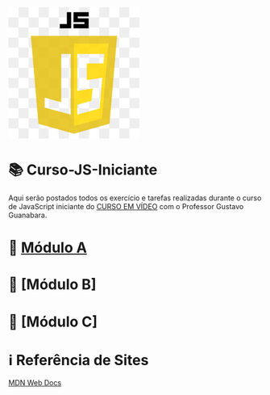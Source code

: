 ![image](https://github.com/leosviana/Curso-JS/blob/main/extras/imagem-js.jpg)

# :books: Curso-JS-Iniciante

Aqui serão postados todos os exercício e tarefas realizadas durante o curso de JavaScript iniciante do [CURSO EM VÍDEO](https://www.youtube.com/watch?v=1-w1RfGIov4&list=PLHz_AreHm4dlsK3Nr9GVvXCbpQyHQl1o1) com o Professor Gustavo Guanabara.

# :file_folder: [Módulo A](https://github.com/leosviana/Curso-JS/blob/main/Modulo%2A/README.md)<br>
# :file_folder: [Módulo B]<!-- (https://github.com/leosviana/Curso-JS/blob/main/html-css/Modulo%202/README.md) --><br>
# :file_folder: [Módulo C]<!-- (https://github.com/leosviana/Curso-JS/blob/main/html-css/Modulo%203/README.md) --><br>


# :information_source: Referência de Sites
[MDN Web Docs](https://developer.mozilla.org/pt-BR/) <a target="blank_"><br>
